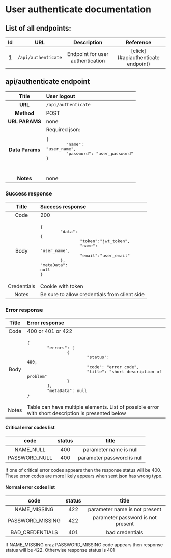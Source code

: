 # User authenticate documentation

## List of all endpoints:

| Id |URL|Description|Reference|
|:-:|:-:|:-:|:-:|
|1|`/api/authenticate`|Endpoint for user authentication|[click](#apiauthenticate endpoint)|


## api/authenticate endpoint
| Title | User logout  |
|:-:|:-|
| __URL__  | `/api/authenticate` |
| __Method__    | POST      |
| __URL PARAMS__ | none      |
|__Data Params__| Required json:<pre>{<br>&#9;"name": "user_name",<br>&#9;"password": "user_password"<br>}<pre>|
|__Notes__|none |

### Success response
|Title|Success response|
|:-:|:-|
|Code|200|
|Body| <pre>{<br>&#9;"data": {<br>&#9;&#9;"token":"jwt_token",<br>&#9;&#9;"name": "user_name",<br>&#9;&#9;"email":"user_email"<br>&#9;},<br>"metaData": null<br>}</pre>|
|Credentials| Cookie with token |
|Notes| Be sure to allow credentials from client side |

### Error response
|Title|Error response|
|:-:|:-|
|Code|400 or 401 or 422|
|Body|<pre>{<br>&#9;"errors": [<br>&#9;&#9;{<br>&#9;&#9;&#9;"status": 400,<br>&#9;&#9;&#9;"code": "error code",<br>&#9;&#9;&#9;"title": "short description of problem"<br>&#9;&#9;}<br>&#9;],<br>&#9;"metaData": null<br>}</pre>|
|Notes| Table can have multiple elements. List of possible error with short description is presented below |

#### Critical  error codes list
|code|status|title|
|:-:|:-:|:-:|
|NAME_NULL|400|parameter name is null|
|PASSWORD_NULL|400|parameter password is null|
If one of critical error codes appears then the response status will be 400. \
These error codes are more likely appears when sent json has wrong typo.

#### Normal error codes list
|code|status|title|
|:-:|:-:|:-:|
|NAME_MISSING|422|parameter name is not present|
|PASSWORD_MISSING|422|parameter password is not present|
|BAD_CREDENTIALS|401|bad credentials|
If NAME_MISSING oraz PASSWORD_MISSING code appears then response status will be 422.
Otherwise response status is 401
